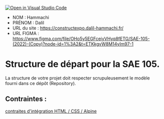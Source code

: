 [![Open in Visual Studio Code](https://classroom.github.com/assets/open-in-vscode-c66648af7eb3fe8bc4f294546bfd86ef473780cde1dea487d3c4ff354943c9ae.svg)](https://classroom.github.com/online_ide?assignment_repo_id=9701175&assignment_repo_type=AssignmentRepo)
- NOM : Hammachi
- PRÉNOM : Dalil
- URL du site : https://constructexpo.dalil-hammachi.fr/
- URL FIGMA : https://www.figma.com/file/OHo5y5EGFceiyVHyq8fETG/SAE-105-(2022)-(Copy)?node-id=1%3A2&t=ETKkgvW8M14yIm97-1

# Structure de départ pour la SAE 105.

La structure de votre projet doit respecter scrupuleusement le modèle fourni dans ce dépôt (Repository).

## Contraintes :
[contraites d'intégration HTML / CSS / Alpine](https://moodle.univ-fcomte.fr/mod/page/view.php?id=645799)
